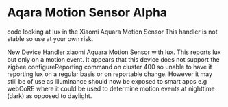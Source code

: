 # Aqara Motion Sensor Alpha
code looking at lux in the Xiaomi Aquara Motion Sensor
This handler is not stable so use at your own risk.

New Device Handler
xiaomi Aquara Motion Sensor with lux. This reports lux but only on a motion event. It appears that this device does not support
the zigbee configureReporting command on cluster 400 so unable to have it reporting lux on a regular basis or on reportable change.
However it may still be of use as illuminance should now be exposed to smart apps e.g webCoRE where it could be used to determine motion events at nighttime (dark) as opposed to daylight.

